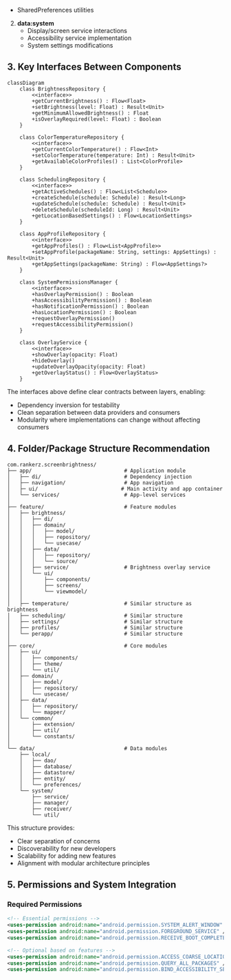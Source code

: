 *   SharedPreferences utilities

2.  **data:system**
    *   Display/screen service interactions
    *   Accessibility service implementation
    *   System settings modifications

## 3. Key Interfaces Between Components

```mermaid
classDiagram
    class BrightnessRepository {
        <<interface>>
        +getCurrentBrightness() : Flow<Float>
        +setBrightness(level: Float) : Result<Unit>
        +getMinimumAllowedBrightness() : Float
        +isOverlayRequired(level: Float) : Boolean
    }

    class ColorTemperatureRepository {
        <<interface>>
        +getCurrentColorTemperature() : Flow<Int>
        +setColorTemperature(temperature: Int) : Result<Unit>
        +getAvailableColorProfiles() : List<ColorProfile>
    }

    class SchedulingRepository {
        <<interface>>
        +getActiveSchedules() : Flow<List<Schedule>>
        +createSchedule(schedule: Schedule) : Result<Long>
        +updateSchedule(schedule: Schedule) : Result<Unit>
        +deleteSchedule(scheduleId: Long) : Result<Unit>
        +getLocationBasedSettings() : Flow<LocationSettings>
    }

    class AppProfileRepository {
        <<interface>>
        +getAppProfiles() : Flow<List<AppProfile>>
        +setAppProfile(packageName: String, settings: AppSettings) : Result<Unit>
        +getAppSettings(packageName: String) : Flow<AppSettings?>
    }

    class SystemPermissionsManager {
        <<interface>>
        +hasOverlayPermission() : Boolean
        +hasAccessibilityPermission() : Boolean
        +hasNotificationPermission() : Boolean
        +hasLocationPermission() : Boolean
        +requestOverlayPermission()
        +requestAccessibilityPermission()
    }

    class OverlayService {
        <<interface>>
        +showOverlay(opacity: Float)
        +hideOverlay()
        +updateOverlayOpacity(opacity: Float)
        +getOverlayStatus() : Flow<OverlayStatus>
    }
```

The interfaces above define clear contracts between layers, enabling:
*   Dependency inversion for testability
*   Clean separation between data providers and consumers
*   Modularity where implementations can change without affecting consumers

## 4. Folder/Package Structure Recommendation

```
com.rankerz.screenbrightness/
├── app/                              # Application module
│   ├── di/                           # Dependency injection
│   ├── navigation/                   # App navigation
│   ├─ ui/                           # Main activity and app container
│   └── services/                     # App-level services
│
├── feature/                          # Feature modules
│   ├── brightness/
│   │   ├── di/
│   │   ├── domain/
│   │   │   ├── model/
│   │   │   ├── repository/
│   │   │   └── usecase/
│   │   ├── data/
│   │   │   ├── repository/
│   │   │   └── source/
│   │   ├── service/                  # Brightness overlay service
│   │   └── ui/
│   │       ├── components/
│   │       ├── screens/
│   │       └── viewmodel/
│   │
│   ├── temperature/                  # Similar structure as brightness
│   ├── scheduling/                   # Similar structure
│   ├── settings/                     # Similar structure
│   ├── profiles/                     # Similar structure
│   └── perapp/                       # Similar structure
│
├── core/                             # Core modules
│   ├── ui/
│   │   ├── components/
│   │   ├── theme/
│   │   └── util/
│   ├── domain/
│   │   ├── model/
│   │   ├── repository/
│   │   └── usecase/
│   ├── data/
│   │   ├── repository/
│   │   └── mapper/
│   └── common/
│       ├── extension/
│       ├── util/
│       └── constants/
│
└── data/                             # Data modules
    ├── local/
    │   ├── dao/
    │   ├── database/
    │   ├── datastore/
    │   ├── entity/
    │   └── preferences/
    └── system/
        ├── service/
        ├── manager/
        ├── receiver/
        └── util/
```

This structure provides:
*   Clear separation of concerns
*   Discoverability for new developers
*   Scalability for adding new features
*   Alignment with modular architecture principles

## 5. Permissions and System Integration

### Required Permissions

```xml
<!-- Essential permissions -->
<uses-permission android:name="android.permission.SYSTEM_ALERT_WINDOW" />
<uses-permission android:name="android.permission.FOREGROUND_SERVICE" />
<uses-permission android:name="android.permission.RECEIVE_BOOT_COMPLETED" />

<!-- Optional based on features -->
<uses-permission android:name="android.permission.ACCESS_COARSE_LOCATION" />
<uses-permission android:name="android.permission.QUERY_ALL_PACKAGES" />
<uses-permission android:name="android.permission.BIND_ACCESSIBILITY_SERVICE" />